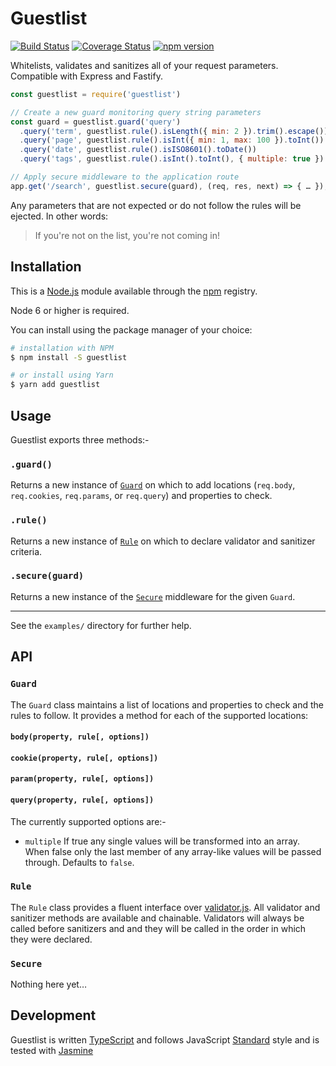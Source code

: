 # Guestlist

[![Build Status](https://travis-ci.org/i-like-robots/guestlist.svg?branch=master)](https://travis-ci.org/i-like-robots/guestlist) [![Coverage Status](https://coveralls.io/repos/github/i-like-robots/guestlist/badge.svg?branch=master)](https://coveralls.io/github/i-like-robots/guestlist) [![npm version](https://badge.fury.io/js/guestlist.svg)](https://badge.fury.io/js/guestlist)

Whitelists, validates and sanitizes all of your request parameters. Compatible with Express and Fastify.

```js
const guestlist = require('guestlist')

// Create a new guard monitoring query string parameters
const guard = guestlist.guard('query')
  .query('term', guestlist.rule().isLength({ min: 2 }).trim().escape())
  .query('page', guestlist.rule().isInt({ min: 1, max: 100 }).toInt())
  .query('date', guestlist.rule().isISO8601().toDate())
  .query('tags', guestlist.rule().isInt().toInt(), { multiple: true })

// Apply secure middleware to the application route
app.get('/search', guestlist.secure(guard), (req, res, next) => { … });
```

Any parameters that are not expected or do not follow the rules will be ejected. In other words:

> If you're not on the list, you're not coming in!

## Installation

This is a [Node.js] module available through the [npm] registry.

Node 6 or higher is required.

[Node.js]: https://nodejs.org/
[npm]: http://npmjs.com/

You can install using the package manager of your choice:

```sh
# installation with NPM
$ npm install -S guestlist

# or install using Yarn
$ yarn add guestlist
```

## Usage

Guestlist exports three methods:-

### `.guard()`

Returns a new instance of [`Guard`](#api-guard) on which to add locations (`req.body`, `req.cookies`, `req.params`, or `req.query`) and properties to check.

### `.rule()`

Returns a new instance of [`Rule`](#api-rule) on which to declare validator and sanitizer criteria.

### `.secure(guard)`

Returns a new instance of the [`Secure`](#api-secure) middleware for the given `Guard`.

---

See the `examples/` directory for further help.

## API

<a name="api-guard"></a>
### `Guard`

The `Guard` class maintains a list of locations and properties to check and the rules to follow. It provides a method for each of the supported locations:

#### `body(property, rule[, options])`

#### `cookie(property, rule[, options])`

#### `param(property, rule[, options])`

#### `query(property, rule[, options])`

The currently supported options are:-

- `multiple` If true any single values will be transformed into an array. When false only the last member of any array-like values will be passed through. Defaults to `false`.

<a name="api-rule"></a>
### `Rule`

The `Rule` class provides a fluent interface over [validator.js]. All validator and sanitizer methods are available and chainable. Validators will always be called before sanitizers and and they will be called in the order in which they were declared.

[validator.js]: https://www.npmjs.com/package/validator

<a name="api-secure"></a>
### `Secure`

Nothing here yet…

## Development

Guestlist is written [TypeScript] and follows JavaScript [Standard] style and is tested with [Jasmine]

[TypeScript]: https://www.typescriptlang.org/
[Standard]: https://standardjs.com/
[Jasmine]: http://jasmine.github.io/
